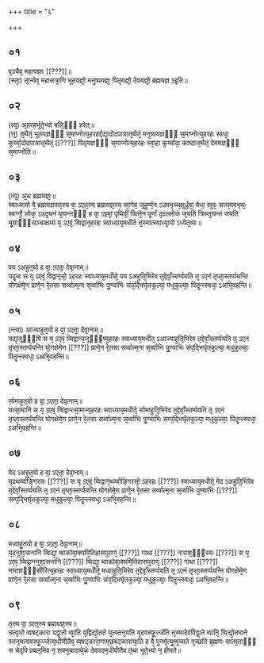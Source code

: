 +++
title = "६"

+++
## ०१
प᳘ञ्चैव᳘ महायज्ञाः [[???]]॥  
(स्ता᳘) ता᳘न्येव᳘ महासत्रा᳘णि भूतयज्ञो᳘ मनुष्ययज्ञः᳘ पितृयज्ञो᳘ देवयज्ञो᳘ ब्रह्मयज्ञ ऽइ᳘ति॥  
## ०२
(त्य᳘) अ᳘हरहर्भूते᳘भ्यो बलि᳘ᳫँ᳘ हरेत्॥  
(त्त᳘) त᳘थैतं᳘ भूतयज्ञᳫँ᳭ स᳘माप्नोत्य᳘हरहर्द्दद्या᳘दोदपात्रात्त᳘थैतं᳘ मनुष्ययज्ञᳫँ᳭ स᳘माप्नोत्य᳘हरहः स्वधा᳘ कुर्य्या᳘दोदपात्रात्त᳘थैतं᳘ [[???]] पितृयज्ञᳫँ᳭ स᳘माप्नोत्य᳘हरहः स्वा᳘हा कुर्य्यादा᳘ काष्ठात्त᳘थैतं᳘ देवयज्ञᳫँ᳭ स᳘माप्नोति॥  
## ०३
(त्य᳘) अ᳘थ ब्रह्मयज्ञः᳘॥  
स्वाध्यायो वै᳘ ब्रह्मयज्ञस्त᳘स्य वा᳘ ऽएत᳘स्य ब्रह्मयज्ञ᳘स्य व्वा᳘गेव᳘ जुहूर्म्म᳘न ऽउपभृच्च᳘क्षुर्ध्रुवा᳘ मेधा᳘ स्रुवः᳘ सत्य᳘मवभृथः᳘ स्वर्ग्गो᳘ लोक᳘ ऽउद᳘यनं या᳘वन्तᳫँ᳭ ह वा᳘ ऽइमां᳘ पृथिवीं᳘ व्वित्ते᳘न पूर्णां द᳘दल्लोकं ज᳘यति त्रिस्ता᳘वन्तं जयति भू᳘याᳫँ᳭सञ्चाक्षय्यं य᳘ ऽएवं᳘ व्विद्वान᳘हरहः स्वाध्याय᳘मधीते त᳘स्मात्स्वाध्या᳘यो ऽध्येत᳘व्यः॥  
## ०४
पय ऽअहुत᳘यो ह वा᳘ ऽएता᳘ देवा᳘नाम्॥  
यदृ᳘चः स य᳘ ऽएवं᳘ विद्वानृचो᳘ ऽहरहः स्वाध्याय᳘मधीते᳘ पय ऽअहुति᳘भिरेव त᳘द्देवाँ᳘स्तर्प्पयति त᳘ ऽएनं तृप्ता᳘स्तर्प्पयन्ति योगक्षेमे᳘ण प्राणे᳘न रे᳘तसा सर्व्वात्म᳘ना स᳘र्व्वाभिः पु᳘ण्याभिः संप᳘द्भिर्घृतकुल्या᳘ मधुकुल्याः᳘ पितॄ᳘न्त्स्वधा᳘ ऽअभि᳘वहन्ति॥  
## ०५
(न्त्या) आज्याहुत᳘यो ह वा᳘ ऽएता᳘ देवा᳘नाम्॥  
यद्य᳘जूᳫँ᳭षि स य᳘ ऽएवं᳘ व्विद्वान्य᳘जूᳫँ᳭ष्य᳘हरहः स्वाध्याय᳘मधीत᳘ ऽआज्याहुति᳘भिरेव त᳘द्देवाँ᳘स्तर्प्पयति त᳘ ऽएनं तृप्ता᳘स्तर्प्पयन्ति यो᳘गक्षेमेण [[???]] प्राणे᳘न रे᳘तसा सर्व्वात्म᳘ना स᳘र्व्वाभिः पु᳘ण्याभिः संप᳘द्भिर्घृतकुल्या᳘ मधुकुल्याः᳘ पितॄ᳘न्त्स्वधा᳘ ऽअभि᳘वहन्ति॥  
## ०६
सोमाहुत᳘यो ह वा᳘ ऽएता᳘ देवा᳘नाम्॥  
यत्सा᳘मानि स य᳘ ऽएवं᳘ व्विद्वान्त्सा᳘मान्य᳘हरहः स्वाध्याय᳘मधीते᳘ सोमाहुति᳘भिरेव त᳘द्देवाँ᳘स्तर्प्पयति त᳘ ऽएनं तृप्ता᳘स्तर्प्पयन्ति योगक्षेमे᳘ण प्राणे᳘न रे᳘तसा सर्व्वात्म᳘ना स᳘र्व्वाभिः पु᳘ण्याभिः सम्प᳘द्भिर्घृतकुल्या᳘ मधुकुल्याः᳘ पितॄ᳘न्त्स्वधा᳘ ऽअभि᳘वहन्ति॥  
## ०७
मेद ऽअहुत᳘यो ह वा᳘ ऽएता᳘ देवा᳘नाम्॥  
य᳘दथर्व्वाङ्गिरसः [[???]] स य᳘ ऽएवं᳘ व्विद्वान᳘थर्व्वाङ्गिरसो᳘ ऽहरहः [[???]] स्वाध्याय᳘मधीते᳘ मेद ऽअहुति᳘भिरेव त᳘द्देवाँ᳘स्तर्प्पयति त᳘ ऽएनं तृप्ता᳘स्तर्प्पयन्ति योगक्षेमे᳘ण प्राणे᳘न रे᳘तसा सर्व्वात्म᳘ना स᳘र्व्वाभिः पुण्याभिः [[???]] सम्प᳘द्भिर्घृतकुल्या᳘ मधुकुल्याः᳘ पितॄ᳘न्त्स्वधा᳘ ऽअभि᳘वहन्ति॥  
## ०८
मध्वाहु᳘तयो ह वा᳘ ऽएता᳘ देवा᳘नाम्॥  
य᳘दनुशा᳘सनानि व्विद्या᳘ व्वाकोवा᳘क्यमि᳘तिहासपुराणं᳘ [[???]] गाथा [[???]] नाराश᳘ᳫँ᳘स्यः [[???]] स य᳘ ऽएवं᳘ व्विद्वाननुशा᳘सनानि [[???]] व्विद्या᳘ व्वाकोवा᳘क्यमि᳘तिहासपुराणं᳘ [[???]] गाथा [[???]] नाराशᳫँ᳭सीरित्य᳘हरहः स्वाध्याय᳘मधीते᳘ मध्वाहुति᳘भिरेव त᳘द्देवाँ᳘स्तर्प्पयति त᳘ ऽएनं तृप्ता᳘स्तर्प्पयन्ति योगक्षेमे᳘ण प्राणे᳘न रे᳘तसा सर्व्वात्म᳘ना स᳘र्व्वाभिः पु᳘ण्याभिः संप᳘द्भिर्घृतकुल्या᳘ मधुकुल्याः᳘ पितॄ᳘न्त्स्वधा᳘ ऽअभि᳘वहन्ति॥  
## ०९
त᳘स्य वा᳘ ऽएत᳘स्य ब्रह्मयज्ञ᳘स्य॥  
चत्वा᳘रो व्वषट्कारा यद्वा᳘तो व्वा᳘ति य᳘द्विद्यो᳘तते य᳘त्स्तन᳘यति य᳘दवस्फू᳘र्ज्जति त᳘स्मादेवंविद्वा᳘ते व्वाति᳘ व्विद्यो᳘तमाने स्तन᳘यत्यवस्फू᳘र्ज्जत्य᳘धीयीतैव᳘ व्वषट्कारा᳘णाम᳘छंबट्काराया᳘ति ह वै᳘ पुनर्मृत्यु᳘म्मुच्यते ग᳘च्छति ब्र᳘ह्मणः सात्म᳘ताᳫँ᳭ स चेद᳘पि प्रबल᳘मिव न᳘ शक्नुयादप्ये᳘कं देवपदम᳘धीयीतैव त᳘था भूते᳘भ्यो न᳘ हीयते॥  
